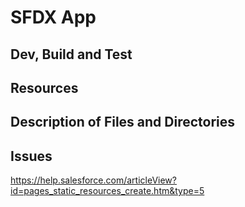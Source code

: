 # SFDX  App

## Dev, Build and Test


## Resources


## Description of Files and Directories


## Issues
https://help.salesforce.com/articleView?id=pages_static_resources_create.htm&type=5
